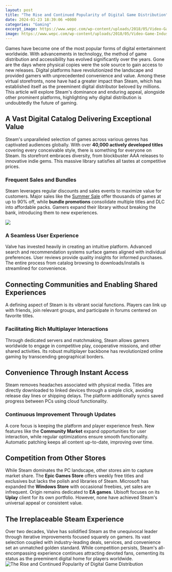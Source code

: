 ```yaml
---
layout: post
title: "The Rise and Continued Popularity of Digital Game Distribution"
date: 2024-01-23 18:39:06 +0000
categories: "Gaming"
excerpt_image: https://www.wepc.com/wp-content/uploads/2018/05/Video-Game-Industry-Statistics-Trends-Data-.jpg
image: https://www.wepc.com/wp-content/uploads/2018/05/Video-Game-Industry-Statistics-Trends-Data-.jpg
---
```


Games have become one of the most popular forms of digital entertainment worldwide. With advancements in technology, the method of game distribution and accessibility has evolved significantly over the years. Gone are the days where physical copies were the sole source to gain access to new releases. Digital platforms have revolutionized the landscape and provided gamers with unprecedented convenience and value. Among these virtual storefronts, none have had a greater impact than Steam, which has established itself as the preeminent digital distributor beloved by millions. This article will explore Steam's dominance and enduring appeal, alongside other prominent platforms, highlighting why digital distribution is undoubtedly the future of gaming.
## A Vast Digital Catalog Delivering Exceptional Value 
Steam's unparalleled selection of games across various genres has captivated audiences globally. With over **40,000 actively developed titles** covering every conceivable style, there is something for everyone on Steam. Its storefront embraces diversity, from blockbuster AAA releases to innovative indie gems. This massive library satisfies all tastes at competitive prices.  
### Frequent Sales and Bundles 
Steam leverages regular discounts and sales events to maximize value for customers. Major sales like the [Summer Sale](https://store.fi.io.vn/funny-chihuahuas-halloween-costume-witch-chihuahua-dog-lover-312-chihuahua-dog) offer thousands of games at up to 90% off, while **bundle promotions** consolidate multiple titles and DLC into affordable packs. Gamers expand their library without breaking the bank, introducing them to new experiences. 

![](https://truelist.co/wp-content/uploads/2022/01/Number-of-Video-Gamers-in-the-World-From-2015-to-2024.jpg)
### A Seamless User Experience
Valve has invested heavily in creating an intuitive platform. Advanced search and recommendation systems surface games aligned with individual preferences. User reviews provide quality insights for informed purchases. The entire process from catalog browsing to downloads/installs is streamlined for convenience.
## Connecting Communities and Enabling Shared Experiences
A defining aspect of Steam is its vibrant social functions. Players can link up with friends, join relevant groups, and participate in forums centered on favorite titles. 
### Facilitating Rich Multiplayer Interactions
Through dedicated servers and matchmaking, Steam allows gamers worldwide to engage in competitive play, cooperative missions, and other shared activities. Its robust multiplayer backbone has revolutionized online gaming by transcending geographical borders.
## Convenience Through Instant Access 
Steam removes headaches associated with physical media. Titles are directly downloaded to linked devices through a simple click, avoiding release day lines or shipping delays. The platform additionally syncs saved progress between PCs using cloud functionality.
### Continuous Improvement Through Updates
A core focus is keeping the platform and player experience fresh. New features like the **Community Market** expand opportunities for user interaction, while regular optimizations ensure smooth functionality. Automatic patching keeps all content up-to-date, improving over time.
## Competition from Other Stores  
While Steam dominates the PC landscape, other stores aim to capture market share. The **Epic Games Store** offers weekly free titles and exclusives but lacks the polish and libraries of Steam. Microsoft has expanded the **Windows Store** with occasional freebies, yet sales are infrequent. Origin remains dedicated to **EA games**. Ubisoft focuses on its **Uplay** client for its own portfolio. However, none have achieved Steam's universal appeal or consistent value.
## The Irreplaceable Steam Experience
Over two decades, Valve has solidified Steam as the unequivocal leader through iterative improvements focused squarely on gamers. Its vast selection coupled with industry-leading deals, services, and convenience set an unmatched golden standard. While competition persists, Steam's all-encompassing experience continues attracting devoted fans, cementing its status as the preeminent digital home for players worldwide.
![The Rise and Continued Popularity of Digital Game Distribution](https://www.wepc.com/wp-content/uploads/2018/05/Video-Game-Industry-Statistics-Trends-Data-.jpg)